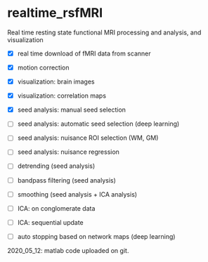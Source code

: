 # realtime_rsfMRI
Real time resting state functional MRI processing and analysis, and visualization

- [x] real time download of fMRI data from scanner
- [x] motion correction
- [x] visualization: brain images
- [x] visualization: correlation maps
- [x] seed analysis: manual seed selection
- [ ] seed analysis: automatic seed selection (deep learning)
- [ ] seed analysis: nuisance ROI selection (WM, GM)
- [ ] seed analysis: nuisance regression
- [ ] detrending (seed analysis)
- [ ] bandpass filtering (seed analysis)
- [ ] smoothing (seed analysis + ICA analysis) 
- [ ] ICA: on conglomerate data
- [ ] ICA: sequential update
- [ ] auto stopping based on network maps (deep learning)


2020_05_12: matlab code uploaded on git.


